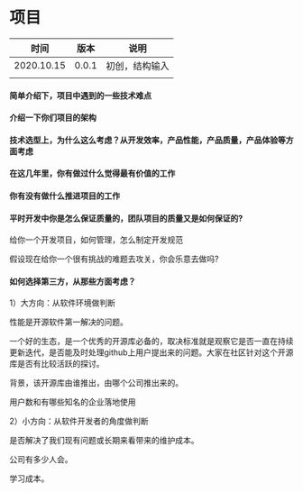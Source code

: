 # 项目

| 时间       | 版本  | 说明           |
| ---------- | ----- | -------------- |
| 2020.10.15 | 0.0.1 | 初创，结构输入 |
|            |       |                |

#### 简单介绍下，项目中遇到的一些技术难点





#### 介绍一下你们项目的架构





#### 技术选型上，为什么这么考虑？从开发效率，产品性能，产品质量，产品体验等方面考虑





#### 在这几年里，你有做过什么觉得最有价值的工作



#### 你有没有做什么推进项目的工作



#### 平时开发中你是怎么保证质量的，团队项目的质量又是如何保证的?



给你一个开发项目，如何管理，怎么制定开发规范



假设现在给你一个很有挑战的难题去攻关，你会乐意去做吗?



#### 如何选择第三方，从那些方面考虑？

1）大方向：从软件环境做判断

性能是开源软件第一解决的问题。

一个好的生态，是一个优秀的开源库必备的，取决标准就是观察它是否一直在持续更新迭代，是否能及时处理github上用户提出来的问题。大家在社区针对这个开源库是否有比较活跃的探讨。

背景，该开源库由谁推出，由哪个公司推出来的。

用户数和有哪些知名的企业落地使用

2）小方向：从软件开发者的角度做判断

是否解决了我们现有问题或长期来看带来的维护成本。

公司有多少人会。

学习成本。

